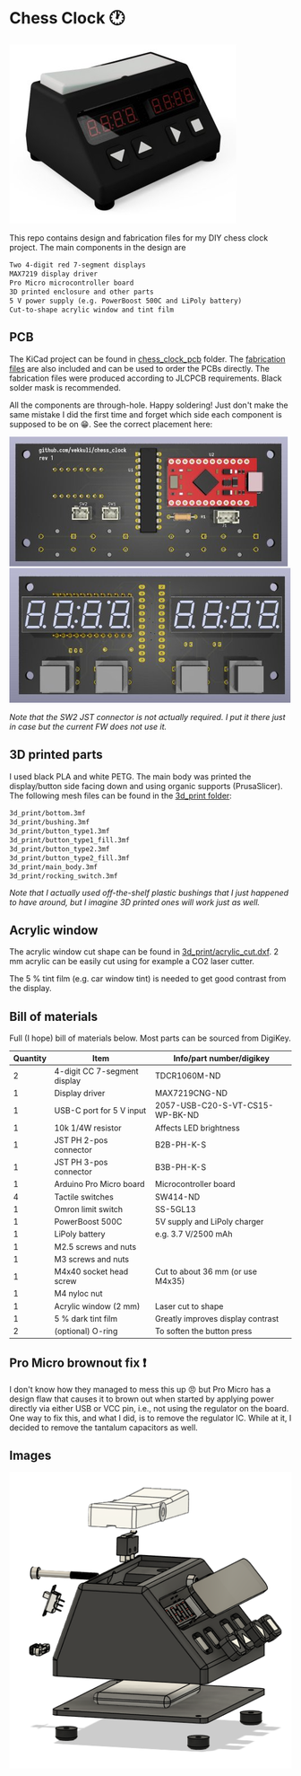 # Chess Clock :clock1:

![Render](img/render.jpg "Render")

This repo contains design and fabrication files for my DIY chess clock project. The main components in the design are

    Two 4-digit red 7-segment displays
    MAX7219 display driver
    Pro Micro microcontroller board
    3D printed enclosure and other parts
    5 V power supply (e.g. PowerBoost 500C and LiPoly battery)
    Cut-to-shape acrylic window and tint film

## PCB

The KiCad project can be found in [chess_clock_pcb](chess_clock_pcb) folder. The [fabrication files](chess_clock_pcb/fabrication) are also included and can be used to order the PCBs directly. The fabrication files were produced according to JLCPCB requirements. Black solder mask is recommended.

All the components are through-hole. Happy soldering! Just don't make the same mistake I did the first time and forget which side each component is supposed to be on :grin:. See the correct placement here:

![PCB Top](img/pcb_top.jpg "PCB Top") ![PCB Bottom](img/pcb_bottom.jpg "PCB Bottom")

*Note that the SW2 JST connector is not actually required. I put it there just in case but the current FW does not use it.*

## 3D printed parts

I used black PLA and white PETG. The main body was printed the display/button side facing down and using organic supports (PrusaSlicer). The following mesh files can be found in the [3d_print folder](3d_print):

    3d_print/bottom.3mf
    3d_print/bushing.3mf
    3d_print/button_type1.3mf
    3d_print/button_type1_fill.3mf
    3d_print/button_type2.3mf
    3d_print/button_type2_fill.3mf
    3d_print/main_body.3mf
    3d_print/rocking_switch.3mf

*Note that I actually used off-the-shelf plastic bushings that I just happened to have around, but I imagine 3D printed ones will work just as well.*

## Acrylic window

The acrylic window cut shape can be found in [3d_print/acrylic_cut.dxf](3d_print/acrylic_cut.dxf). 2 mm acrylic can be easily cut using for example a CO2 laser cutter.

The 5 % tint film (e.g. car window tint) is needed to get good contrast from the display.

## Bill of materials

Full (I hope) bill of materials below. Most parts can be sourced from DigiKey.

| Quantity  | Item                          | Info/part number/digikey          |
|-----------|-------------------------------|-----------------------------------|
| 2         | 4-digit CC 7-segment display  | TDCR1060M-ND                      |
| 1         | Display driver                | MAX7219CNG-ND                     |
| 1         | USB-C port for 5 V input      | 2057-USB-C20-S-VT-CS15-WP-BK-ND   |
| 1         | 10k 1/4W resistor             | Affects LED brightness            |
| 1         | JST PH 2-pos connector        | B2B-PH-K-S                        |
| 1         | JST PH 3-pos connector        | B3B-PH-K-S                        |
| 1         | Arduino Pro Micro board       | Microcontroller board             |
| 4         | Tactile switches              | SW414-ND                          |
| 1         | Omron limit switch            | SS-5GL13                          |
| 1         | PowerBoost 500C               | 5V supply and LiPoly charger      |
| 1         | LiPoly battery                | e.g. 3.7 V/2500 mAh               |
| 1         | M2.5 screws and nuts          |                                   |
| 1         | M3 screws and nuts            |                                   |
| 1         | M4x40 socket head screw       | Cut to about 36 mm (or use M4x35) |
| 1         | M4 nyloc nut                  |                                   |
| 1         | Acrylic window (2 mm)         | Laser cut to shape                |
| 1         | 5 % dark tint film            | Greatly improves display contrast |
| 2         | (optional) O-ring             | To soften the button press        |

## Pro Micro brownout fix :exclamation:

I don't know how they managed to mess this up :angry: but Pro Micro has a design flaw that causes it to brown out when started by applying power directly via either USB or VCC pin, i.e., not using the regulator on the board. One way to fix this, and what I did, is to remove the regulator IC. While at it, I decided to remove the tantalum capacitors as well.

## Images

![Exploded View](img/exploded_view.png "Exploded View")